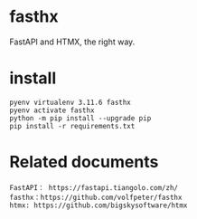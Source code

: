 # fasthx

FastAPI and HTMX, the right way.

# install 
    pyenv virtualenv 3.11.6 fasthx
    pyenv activate fasthx
    python -m pip install --upgrade pip
    pip install -r requirements.txt

# Related documents

    FastAPI： https://fastapi.tiangolo.com/zh/
    fasthx：https://github.com/volfpeter/fasthx
    htmx: https://github.com/bigskysoftware/htmx

